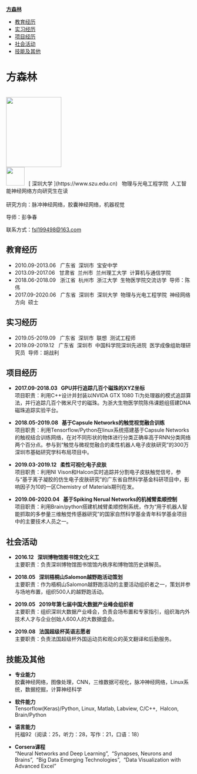 
[ **方森林** ](#方森林)
* [ 教育经历 ](#教育经历) 
* [ 实习经历 ](#实习经历)
* [ 项目经历 ](#项目经历)
* [ 社会活动 ](#社会活动)
* [ 技能及其他 ](#技能及其他)

<a name="方森林"></a>
# 方森林
<br />
<img src="https://user-images.githubusercontent.com/37896842/79166835-986fcc80-7e18-11ea-84f1-4e56c2220a25.jpeg" width="150" height="190" />
<br />
<img align="left" src="https://user-images.githubusercontent.com/37896842/79167478-11235880-7e1a-11ea-86e9-5faef16b10e5.png" width="50" height="50" /> 
<br /><br />
&nbsp;&nbsp;[ 深圳大学 ](https://www.szu.edu.cn) &nbsp;&nbsp;物理与光电工程学院&nbsp;&nbsp;人工智能神经网络方向研究生在读
<br /><br />
研究方向：脉冲神经网络，胶囊神经网络，机器视觉
<br />

导师：彭争春 
<br />

联系方式：fsl199498@163.com

<a name="教育经历"></a>
## 教育经历

* 2010.09-2013.06&nbsp;&nbsp;&nbsp;广东省&nbsp;&nbsp;深圳市&nbsp;&nbsp;宝安中学
* 2013.09-2017.06&nbsp;&nbsp;&nbsp;甘肃省&nbsp;&nbsp;兰州市&nbsp;&nbsp;兰州理工大学&nbsp;&nbsp;计算机与通信学院
* 2018.06-2018.09&nbsp;&nbsp;&nbsp;浙江省&nbsp;&nbsp;杭州市&nbsp;&nbsp;浙江大学&nbsp;&nbsp;生物医学院交流访学&nbsp;&nbsp;导师：陈伟
* 2017.09-2020.06&nbsp;&nbsp;&nbsp;广东省&nbsp;&nbsp;深圳市&nbsp;&nbsp;深圳大学&nbsp;&nbsp;物理与光电工程学院&nbsp;&nbsp;神经网络方向&nbsp;&nbsp;硕士

<a name="实习经历"></a>
## 实习经历
* 2019.05-2019.09&nbsp;&nbsp;&nbsp;广东省&nbsp;&nbsp;深圳市&nbsp;&nbsp;联想&nbsp;&nbsp;测试工程师
* 2019.09-2019.12&nbsp;&nbsp;&nbsp;广东省&nbsp;&nbsp;深圳市&nbsp;&nbsp;中国科学院深圳先进院&nbsp;&nbsp;医学成像组助理研究员&nbsp;&nbsp;导师：胡战利

<a name="项目经历"></a>
## 项目经历
* **2017.09-2018.03&nbsp;&nbsp;&nbsp;GPU并行追踪几百个磁珠的XYZ坐标**
<br />项目职责：利用C++设计并封装以NVIDA GTX 1080 Ti为处理器的模式追踪算法，并行追踪几百个微米尺寸的磁珠。为浙大生物医学院陈伟课题组搭建DNA磁珠追踪实验平台。

* **2018.05-2019.08&nbsp;&nbsp;&nbsp;基于Capsule Networks的触觉视觉融合训练**
<br />项目职责：利用Tensorflow/Python在linux系统搭建基于Capsule Networks的触视结合训练网络，在对不同形状的物体进行分类正确率高于RNN分类网络两个百分点。参与到“触觉与微视觉融合的柔性机器人电子皮肤研究”的300万深圳市基础研究学科布局项目中。

* **2019.03-2019.12&nbsp;&nbsp;&nbsp;柔性可视化电子皮肤** 
<br />项目职责：利用NI Vison和Halcon实时追踪并分割电子皮肤触觉信号，参与“基于离子凝胶的仿生电子皮肤研究”的广东省自然科学基金科研项目中，影响因子为10的一区Chemistry of Materials期刊在发。

* **2019.06-2020.04&nbsp;&nbsp;&nbsp;基于Spiking Nerual Networks的机械臂柔顺控制**
<br />项目职责：利用Brain/python搭建机械臂柔顺控制系统，作为“用于机器人智能抓取的多参量三维触觉传感器研究”的国家自然科学基金青年科学基金项目中的主要技术人员之一。

<a name="社会活动"></a>
## 社会活动
* **2016.12&nbsp;&nbsp;&nbsp;深圳博物馆图书馆文化义工**
<br />主要职责：负责深圳博物馆图书馆馆内秩序和博物馆历史讲解员。

* **2018.05&nbsp;&nbsp;&nbsp;深圳梧桐山Salomon越野跑活动策划**
<br />主要职责：作为梧桐山Salomon越野跑活动的主要活动组织者之一，策划并参与场地布置，组织500人的越野跑活动。

* **2019.05&nbsp;&nbsp;&nbsp;2019年第七届中国大数据产业峰会组织者**
<br />主要职责：组织深圳大数据产业峰会，负责会场布置和专家指引，组织海内外技术人才与企业创始人600人的大数据盛会。

* **2019.08&nbsp;&nbsp;&nbsp;法国超级杯英语志愿者**
<br />主要职责：负责法国超级杯外国运动员和观众的英文翻译和后勤服务。

<a name="技能及其他"></a>
## 技能及其他

* **专业能力**
<br />胶囊神经网络，图像处理，CNN，三维数据可视化，脉冲神经网络，Linux系统，数据挖掘，计算神经科学

* **软件能力**
<br />Tensorflow(Keras)/Python, Linux, Matlab, Labview, C/C++,&nbsp;&nbsp;Halcon, Brain/Python


* **语言能力**
<br />托福92（阅读：25，听力：28，写作：21，口语：18）

* **Corsera课程**
<br />“Neural Networks and Deep Learning”,&nbsp;&nbsp;“Synapses, Neurons and Brains”,&nbsp;&nbsp;“Big Data Emerging Technologies”,&nbsp;&nbsp;“Data Visualization with Advanced Excel”
